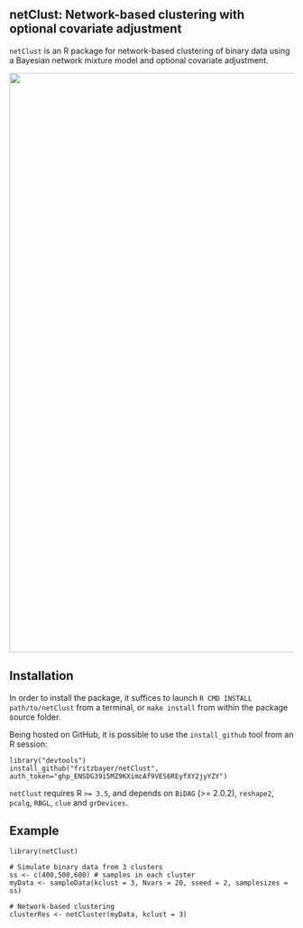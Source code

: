 netClust: Network-based clustering with optional covariate adjustment
-----------

`netClust` is an R package for network-based clustering of binary data using a Bayesian network mixture model and optional covariate adjustment.

<img src="https://github.com/fritzbayer/netClust/blob/main/vignettes/figures/netClust3.png" width="1028"/>

Installation
-----------

In order to install the package, it suffices to launch
`R CMD INSTALL path/to/netClust`
from a terminal, or `make install` from within the package source folder.

Being hosted on GitHub, it is possible to use the `install_github`
tool from an R session:

```{r eval=FALSE}
library("devtools")
install_github("fritzbayer/netClust", auth_token="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")
```

`netClust` requires R `>= 3.5`, and depends on 
`BiDAG` (>= 2.0.2), `reshape2`, `pcalg`,
`RBGL`, `clue` and `grDevices`.


Example
-------

```{r eval=FALSE}
library(netClust)

# Simulate binary data from 3 clusters
ss <- c(400,500,600) # samples in each cluster
myData <- sampleData(kclust = 3, Nvars = 20, sseed = 2, samplesizes = ss)

# Network-based clustering
clusterRes <- netCluster(myData, kclust = 3)
```
